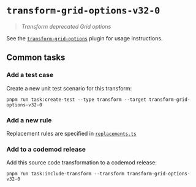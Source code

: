 # `transform-grid-options-v32-0`

> _Transform deprecated Grid options_

See the [`transform-grid-options`](../../plugins/transform-grid-options/) plugin for usage instructions.

## Common tasks

### Add a test case

Create a new unit test scenario for this transform:

```
pnpm run task:create-test --type transform --target transform-grid-options-v32-0
```

### Add a new rule

Replacement rules are specified in [`replacements.ts`](./replacements.ts)

### Add to a codemod release

Add this source code transformation to a codemod release:

```
pnpm run task:include-transform --transform transform-grid-options-v32-0
```
